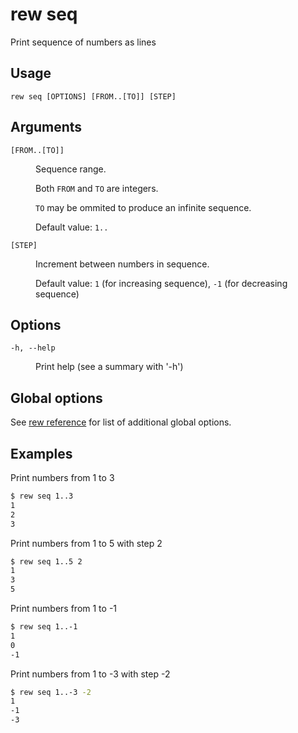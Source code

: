 # rew seq

Print sequence of numbers as lines

## Usage

```
rew seq [OPTIONS] [FROM..[TO]] [STEP]
```

## Arguments

<dl>
<dt><code>[FROM..[TO]]</code></dt>
<dd>

Sequence range.

Both `FROM` and `TO` are integers.

`TO` may be ommited to produce an infinite sequence.

Default value: `1..`
</dd>
<dt><code>[STEP]</code></dt>
<dd>

Increment between numbers in sequence.

Default value: `1` (for increasing sequence), `-1` (for decreasing sequence)
</dd>
</dl>

## Options

<dl>

<dt><code>-h, --help</code></dt>
<dd>

Print help (see a summary with '-h')
</dd>
</dl>

## Global options

See [rew reference](rew.md#global-options) for list of additional global options.

## Examples

Print numbers from 1 to 3

```sh
$ rew seq 1..3
1
2
3
```

Print numbers from 1 to 5 with step 2

```sh
$ rew seq 1..5 2
1
3
5
```

Print numbers from 1 to -1

```sh
$ rew seq 1..-1
1
0
-1
```

Print numbers from 1 to -3 with step -2

```sh
$ rew seq 1..-3 -2
1
-1
-3
```
